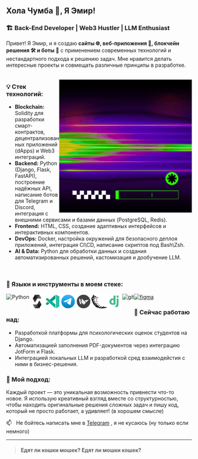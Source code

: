 ## Хола Чумба 👋, Я Эмир!

### 🏗 Back-End Developer | Web3 Hustler | LLM Enthusiast

Привет! Я Эмир, и я создаю **сайты 🌐, веб-приложения 📱, блокчейн решения 🛠️ и боты 🤖** с применением современных технологий и нестандартного подхода к решению задач. Мне нравится делать интересные проекты и совмещать различные принципы в разработке.
<br/>
<br/>


<img align="right" alt="GIF" src="./assets/EMIR.gif" width="360px"/>
  

### 💡 Стек технологий:
- **Blockchain:** Solidity для разработки смарт-контрактов, децентрализованных приложений (dApps) и Web3 интеграций.
- **Backend:** Python (Django, Flask, FastAPI), построение надёжных API, написание ботов для Telegram и Discord, интеграция с внешними сервисами и базами данных (PostgreSQL, Redis).
- **Frontend:** HTML, CSS, создание адаптивных интерфейсов и интерактивных компонентов.
- **DevOps:** Docker, настройка окружений для безопасного деплоя приложений, интеграция CI\CD, написание скриптов под Bash\Zsh.
- **AI & Data:** Python для обработки данных и создания автоматизированных решений, кастомизация и дообучение LLM.

<br/>

### 🔨 Языки и инструменты в моем стеке:
<a href="https://www.python.org" target="_blank"><img align="left" alt="Python" height ="42px" src="https://raw.githubusercontent.com/rahul-jha98/github_readme_icons/main/language_and_tools/square/python/python.svg"></a>
<a href="https://soliditylang.org/" target="_blank"><img align="left" alt="Solidity" height ="42px" src="./assets/solidity.svg"></a>
<a href="https://code.visualstudio.com/" target="_blank"> <img src="./assets/vscode.svg" align="left" alt="vscode" height='42px'/> </a>
<a href="https://docs.aiogram.dev/" target="_blank"> <img src="./assets/telegram.svg" align="left" alt="Aiogram" height='42px'/> </a>
<a href="https://kivy.org/" target="_blank"> <img src="./assets/kivy.svg" align="left" alt="kivy" height='42px'/> </a>
<a href="https://flask.palletsprojects.com/en/3.0.x/" target="_blank"> <img src="./assets/flask.svg" align="left" alt="flask" height='42px'/> </a>
<a href="https://www.djangoproject.com/" target="_blank"> <img src="./assets/django.svg" align="left" alt="django" height='42px'/> </a>
<a href="https://git-scm.com/" target="_blank"> <img src="https://raw.githubusercontent.com/rahul-jha98/github_readme_icons/main/language_and_tools/square/git-scm/git-scm.svg" align="left" alt="git" height='42px'/> </a>
<a href="https://www.figma.com/" target="_blank"> <img src="https://raw.githubusercontent.com/rahul-jha98/github_readme_icons/main/language_and_tools/square/figma/figma.svg" alt="figma" height='42px'/> </a>


### 🌱 Сейчас работаю над:
- Разработкой платформы для психологических оценок студентов на Django.
- Автоматизацией заполнения PDF-документов через интеграцию JotForm и Flask.
- Интеграцией локальных LLM и разработкой сред взаимодейстия с ними в бизнес-решения.

### 🚀 Мой подход:
Каждый проект — это уникальная возможность привнести что-то новое. Я использую креативный взгляд вместе со структурностью, чтобы находить оригинальные решения сложных задач и пишу код, который не просто работает, а удивляет! (в хорошем смысле)

📫 &nbsp; Не бойтесь написать мне в [Telegram](https://www.t.me/strydex/) , я не кусаюсь (ну только если немного)

---
> #### Едят ли кошки мошек? Едят ли мошки кошек?
